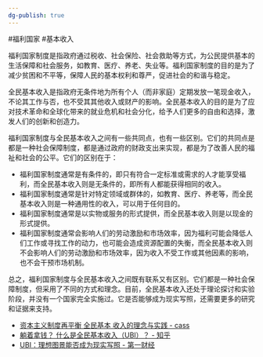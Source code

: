 ```yaml
---
dg-publish: true
---
```

#福利国家 #基本收入

福利国家制度是指政府通过税收、社会保险、社会救助等方式，为公民提供基本的生活保障和社会服务，如教育、医疗、养老、失业等。福利国家制度的目的是为了减少贫困和不平等，保障人民的基本权利和尊严，促进社会的和谐与稳定。

全民基本收入是指政府无条件地为所有个人（而非家庭）定期发放一笔现金收入，不论其工作与否，也不受其其他收入或财产的影响。全民基本收入的目的是为了应对技术革命和全球化带来的就业危机和社会分化，给予人们更多的自由和选择，激发人们的创新和创造力。

福利国家制度与全民基本收入之间有一些共同点，也有一些区别。它们的共同点是都是一种社会保障制度，都是通过政府的财政支出来实现，都是为了改善人民的福祉和社会的公平。它们的区别在于：

- 福利国家制度通常是有条件的，即只有符合一定标准或需求的人才能享受福利，而全民基本收入则是无条件的，即所有人都能获得相同的收入。
- 福利国家制度通常是针对特定领域或群体的，如教育、医疗、养老等，而全民基本收入则是一种通用性的收入，可以用于任何目的。
- 福利国家制度通常是以实物或服务的形式提供，而全民基本收入则是以现金的形式提供。
- 福利国家制度通常会影响人们的劳动激励和市场效率，因为福利可能会降低人们工作或寻找工作的动力，也可能会造成资源配置的失衡，而全民基本收入则不会影响人们的劳动激励和市场效率，因为收入不受工作或其他因素的影响，也不会干预市场机制。

总之，福利国家制度与全民基本收入之间既有联系又有区别。它们都是一种社会保障制度，但采用了不同的方式和理念。目前，全民基本收入还处于理论探讨和实验阶段，并没有一个国家完全实施过。它是否能够成为现实写照，还需要更多的研究和证据来支持。

- [资本主义制度再平衡 全民基本 收入的理念与实践 - cass](http://ies.cass.cn/cn/periodical/202107/W020210705052440630555.pdf)
- [躺着拿钱？ 什么是全民基本收入（UBI）？ - 知乎](https://zhuanlan.zhihu.com/p/57951620)
- [UBI：理想图景能否成为现实写照 - 第一财经](https://www.yicai.com/news/101362318.html)


